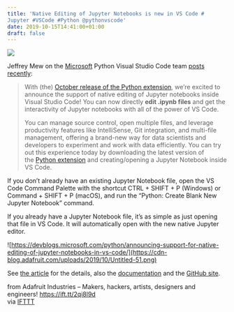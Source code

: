 ```yaml
---
title: 'Native Editing of Jupyter Notebooks is new in VS Code #
Jupyter #VSCode #Python @pythonvscode'
date: 2019-10-15T14:41:00+01:00
draft: false
---
```


![](https://devblogs.microsoft.com/python/wp-content/uploads/sites/12/2019/10/variable_explorer.gif)

Jeffrey Mew on the [Microsoft](https://twitter.com/pythonvscode) Python Visual Studio Code team [posts recently](https://devblogs.microsoft.com/python/announcing-support-for-native-editing-of-jupyter-notebooks-in-vs-code/):

> With (the) [October release of the Python extension](https://devblogs.microsoft.com/python/python-in-visual-studio-code-october-2019-release/), we’re excited to announce the support of native editing of Jupyter notebooks inside Visual Studio Code! You can now directly **edit .ipynb files** and get the interactivity of Jupyter notebooks with all of the power of VS Code.
> 
> You can manage source control, open multiple files, and leverage productivity features like IntelliSense, Git integration, and multi-file management, offering a brand-new way for data scientists and developers to experiment and work with data efficiently. You can try out this experience today by downloading the latest version of the [Python extension](https://marketplace.visualstudio.com/items?itemName=ms-python.python) and creating/opening a Jupyter Notebook inside VS Code.

If you don’t already have an existing Jupyter Notebook file, open the VS Code Command Palette with the shortcut CTRL + SHIFT + P (Windows) or Command + SHIFT + P (macOS), and run the “Python: Create Blank New Jupyter Notebook” command.

If you already have a Jupyter Notebook file, it’s as simple as just opening that file in VS Code. It will automatically open with the new native Jupyter editor.

![https://devblogs.microsoft.com/python/announcing-support-for-native-editing-of-jupyter-notebooks-in-vs-code/](https://cdn-blog.adafruit.com/uploads/2019/10/Untitled-51.png)

See [the article](https://devblogs.microsoft.com/python/announcing-support-for-native-editing-of-jupyter-notebooks-in-vs-code/) for the details, also the [documentation](https://code.visualstudio.com/docs/python/jupyter-support) and the [GitHub site](https://github.com/microsoft/vscode-python/issues).

  
  
from Adafruit Industries – Makers, hackers, artists, designers and engineers! https://ift.tt/2qi8l9d  
via [IFTTT](https://ifttt.com/?ref=da&site=blogger)